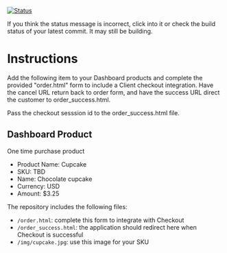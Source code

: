 [![Status](https://img.shields.io/badge/status-SUBMITTABLE%20COMMIT:%2096685c769b55211eacb93840d8fba77da5bf636d-brightgreen.svg)](https://github.com/andremcb/bakery_scaffold_AApE3fQi8zR0pcdo/commit/96685c769b55211eacb93840d8fba77da5bf636d)




















































































































If you think the status message is incorrect, click into it or check the build status of your latest commit. It may still be building.

# Instructions 

Add the following item to your Dashboard products and complete the provided "order.html" form to include a Client checkout integration. Have the cancel URL return back to order form, and have the success URL direct the customer to order_success.html. 

Pass the checkout sesssion id to the order_success.html file.

## Dashboard Product
One time purchase product
* Product Name: Cupcake
* SKU: TBD
* Name: Chocolate cupcake
* Currency: USD
* Amount: $3.25

The repository includes the following files:
* `/order.html`: complete this form to integrate with Checkout
* `/order_success.html`: the application should redirect here when Checkout is successful
* `/img/cupcake.jpg`: use this image for your SKU
